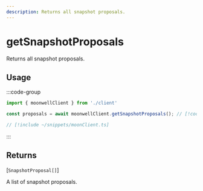```yaml
---
description: Returns all snapshot proposals.
---
```


# getSnapshotProposals

Returns all snapshot proposals.

## Usage

:::code-group

```ts twoslash [example.ts]
import { moonwellClient } from './client'

const proposals = await moonwellClient.getSnapshotProposals(); // [!code focus]
```

```ts twoslash [client.ts] filename="client.ts"
// [!include ~/snippets/moonClient.ts]
```

:::

## Returns

[`SnapshotProposal[]`]<!-- /docs/glossary/types#snapshot-proposal -->

A list of snapshot proposals.

<!-- ## Parameters

### includeLiquidStakingRewards

- **Type:** `boolean`

Whether to include liquid staking rewards in the response.

```ts twoslash
// [!include ~/snippets/moonClient.ts]
// ---cut---
const markets = await moonwellClient.getMarkets({
  includeLiquidStakingRewards: true // [!code focus]
})
``` -->